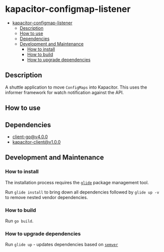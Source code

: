 # kapacitor-configmap-listener

<!-- TOC -->

- [kapacitor-configmap-listener](#kapacitor-configmap-listener)
    - [Description](#description)
    - [How to use](#how-to-use)
    - [Dependencies](#dependencies)
    - [Development and Maintenance](#development-and-maintenance)
        - [How to install](#how-to-install)
        - [How to build](#how-to-build)
        - [How to upgrade dependencies](#how-to-upgrade-dependencies)

<!-- /TOC -->

## Description
A shuttle application to move `ConfigMaps` into Kapacitor.  This uses the informer framework for watch notification against the API.

## How to use

## Dependencies

* [client-go@v4.0.0](https://github.com/kubernetes/client-go)
* [kapacitor-client@v1.0.0](https://github.com/influxdata/kapacitor/tree/master/client/v1)

## Development and Maintenance

### How to install
The installation process requires the [`glide`](https://github.com/Masterminds/glide) package management tool.

Run `glide install` to bring down all dependencies followed by `glide up -v` to remove nested vendor dependencies.

### How to build

Run `go build`.

### How to upgrade dependencies

Run `glide up` - updates dependencies based on [`semver`](http://semver.org/)